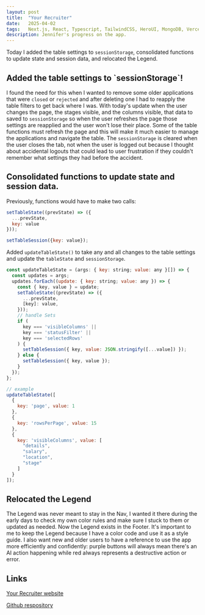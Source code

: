 ```yaml
---
layout: post
title:  "Your Recruiter"
date:   2025-04-02
tags:   Next.js, React, Typescript, TailwindCSS, HeroUI, MongoDB, Vercel, OpenAI
description: Jennifer's progress on the app.
---
```


Today I added the table settings to `sessionStorage`, consolidated functions to update state and session data, and relocated the Legend.

<h2>Added the table settings to `sessionStorage`!</h2>

I found the need for this when I wanted to remove some older applications that were `closed` or `rejected` and after deleting one I had to reapply the table filters to get back where I was. With today's update when the user changes the page, the stages visible, and the columns visible, that data to saved to `sessionStorage` so when the user refreshes the page those settings are reapplied and the user won't lose their place. Some of the table functions must refresh the page and this will make it much easier to manage the applications and navigate the table. The `sessionStorage` is cleared when the user closes the tab, not when the user is logged out because I thought about accidental logouts that could lead to user frustration if they couldn't remember what settings they had before the accident.

<h2>Consolidated functions to update state and session data.</h2>

Previously, functions would have to make two calls:
```js
setTableState((prevState) => ({
  ...prevState,
  key: value
}));

setTableSession({key: value});
```
Added `updateTableState()` to take any and all changes to the table settings and update the `tableState` and `sessionStorage`. 

```js
const updateTableState = (args: { key: string; value: any }[]) => {
  const updates = args;
  updates.forEach((update: { key: string; value: any }) => {
    const { key, value } = update;
    setTableState((prevState) => ({
      ...prevState,
      [key]: value,
    }));
    // handle Sets
    if (
      key === 'visibleColumns' ||
      key === 'statusFilter' ||
      key === 'selectedRows'
    ) {
      setTableSession({ key, value: JSON.stringify([...value]) });
    } else {
      setTableSession({ key, value });
    }
  });
};

// example
updateTableState([
  { 
    key: 'page', value: 1 
  },
  { 
    key: 'rowsPerPage', value: 15
  },
  {
    key: 'visibleColumns', value: [ 
      "details",
      "salary",
      "location",
      "stage"
    ]
  }
]);
```

<h2>Relocated the Legend</h2>

The Legend was never meant to stay in the Nav, I wanted it there during the early days to check my own color rules and make sure I stuck to them or updated as needed. Now the Legend exists in the Footer. It's important to me to keep the Legend because I have a color code and use it as a style guide. I also want new and older users to have a reference to use the app more efficiently and confidently: purple buttons will always mean there's an AI action happening while red always represents a destructive action or error.

<h2>Links</h2>

<a href="https://your-recruiter.vercel.app">Your Recruiter website</a>

<a href="https://github.com/JennHaggerty/your-recruiter">Github respository</a>
